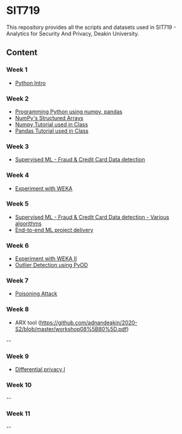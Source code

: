 # SIT719
This repository provides all the scripts and datasets used in SIT719 - Analytics for Security And Privacy, Deakin University.


## Content
### Week 1
- [Python Intro](https://github.com/SIT719/2020-S2/blob/master/SIT719_Prac01_Python_Intro.ipynb)
### Week 2
- [Programming Python using numpy, pandas](https://github.com/SIT719/2020-S2/blob/master/SIT719_Prac02_Task01_numpy_pandas_data_analytics.ipynb)
- [NumPy's Structured Arrays](https://github.com/SIT719/2020-S2/blob/master/SIT719_Prac02_Task02_optional_StructuredDataNumPy.ipynb)
- [Numpy Tutorial used in Class](https://github.com/adnandeakin/2020-S2/blob/master/SIT719_Week2_Class_Numpy_tutorial_v2.ipynb)
- [Pandas Tutorial used in Class](https://github.com/adnandeakin/2020-S2/blob/master/SIT719_Week2_Class_10-minutes-to-pandas.ipynb)
### Week 3
- [Supervised ML - Fraud & Credit Card Data detection](https://github.com/SIT719/2020-S2/blob/master/SIT719_Prac03_Task01_SupervisedML_fraudCreditCardData_detection.ipynb)
### Week 4
- [Experiment with WEKA](https://github.com/SIT719/2020-S2/blob/master/SIT719_Prac04_Task01_WEKA.ipynb)
### Week 5
- [Supervised ML - Fraud & Credit Card Data detection - Various algorithms](https://github.com/SIT719/2020-S2/blob/master/SIT719_Prac05_Task01_SupervisedML_fraudCreditCardData_detection_various_algorithms.ipynb)
- [End-to-end ML project delivery](https://github.com/SIT719/2020-S2/blob/master/SIT719_Prac05_Task02_HD_task_sample%20_done.ipynb)
### Week 6
- [Experiment with WEKA II](https://github.com/SIT719/2020-S2/blob/master/SIT719_Prac06_Task01_WEKA.ipynb)
- [Outlier Detection using PyOD](https://github.com/SIT719/2020-S2/blob/master/SIT719_Prac06_Task02_Optional_PyOD.ipynb)
### Week 7
- [Poisoning Attack](https://github.com/SIT719/2020-S2/blob/master/SIT719_Prac07_Task01_Poisoning_Attack.ipynb)
### Week 8
- ARX tool (https://github.com/adnandeakin/2020-S2/blob/master/workshop08%5B80%5D.pdf)

--
### Week 9
- [Differential privacy I](https://github.com/SIT719/2020-S2/blob/master/SIT719_Prac09_Task01_DP.ipynb)
### Week 10
--
### Week 11
--

